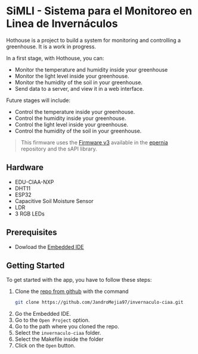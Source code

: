 # SiMLI - Sistema para el Monitoreo en Linea de Invernáculos

Hothouse is a project to build a system for monitoring and controlling a greenhouse. It is a work in progress.

In a first stage, with Hothouse, you can:
- Monitor the temperature and humidity inside your greenhouse
- Monitor the light level inside your greenhouse.
- Monitor the humidity of the soil in your greenhouse.
- Send data to a server, and view it in a web interface.

Future stages will include:
- Control the temperature inside your greenhouse.
- Control the humidity inside your greenhouse.
- Control the light level inside your greenhouse.
- Control the humidity of the soil in your greenhouse.

> This firmware uses the [Firmware v3](https://github.com/epernia/firmware_v3) available in the [epernia](https://github.com/epernia/firmware_v3) repository and the sAPI library.

## Hardware
- EDU-CIAA-NXP
- DHT11
- ESP32
- Capacitive Soil Moisture Sensor
- LDR
- 3 RGB LEDs

## Prerequisites
- Dowload the [Embedded IDE](https://github.com/epernia/software)

## Getting Started
To get started with the app, you have to follow these steps:
1. Clone the [repo from github](https://github.com/JandroMejia97/invernaculo-ciaa) with the command
    ```bash
    git clone https://github.com/JandroMejia97/invernaculo-ciaa.git
    ```
2. Go the Embedded IDE.
3. Go to the `Open Project` option.
4. Go to the path where you cloned the repo.
5. Select the `invernaculo-ciaa` folder.
6. Select the Makefile inside the folder
7. Click on the `Open` button.
